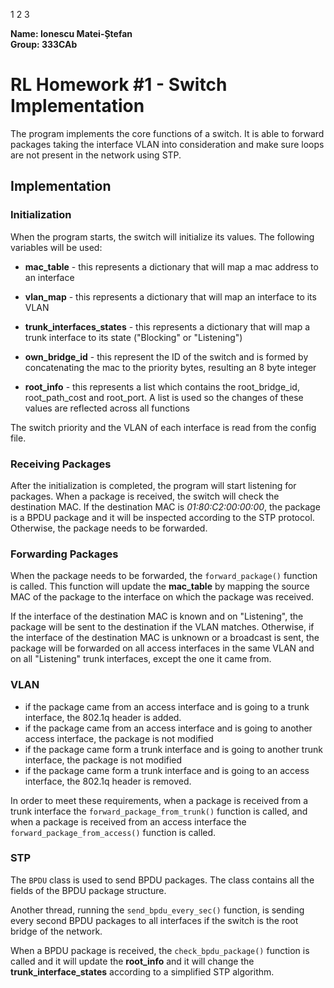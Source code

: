 1 2 3

**Name: Ionescu Matei-Ștefan**  
**Group: 333CAb**

# RL Homework #1 - Switch Implementation
The program implements the core functions of a switch. It is able to forward packages taking the
interface VLAN into consideration and make sure loops are not present in the network using STP.

## Implementation

### Initialization
When the program starts, the switch will initialize its values. The following variables will be
used:

- **mac_table** - this represents a dictionary that will map a mac address to an interface

- **vlan_map** - this represents a dictionary that will map an interface to its VLAN

- **trunk_interfaces_states** -  this represents a dictionary that will map a trunk interface to
                                 its state ("Blocking" or "Listening")

- **own_bridge_id** - this represent the ID of the switch and is formed by concatenating the mac to
                      the priority bytes, resulting an 8 byte integer

- **root_info** - this represents a list which contains the root_bridge_id, root_path_cost and
                  root_port. A list is used so the changes of these values are reflected across all
                  functions

The switch priority and the VLAN of each interface is read from the config file.

### Receiving Packages
After the initialization is completed, the program will start listening for packages. When a
package is received, the switch will check the destination MAC. If the destination MAC is
*01:80:C2:00:00:00*, the package is a BPDU package and it will be inspected according to the STP
protocol. Otherwise, the package needs to be forwarded.

### Forwarding Packages
When the package needs to be forwarded, the `forward_package()` function is called. This function
will update the **mac_table** by mapping the source MAC of the package to the interface on which
the package was received.

If the interface of the destination MAC is known and on "Listening", the package will be sent to
the destination if the VLAN matches. Otherwise, if the interface of the destination MAC is unknown
or a broadcast is sent, the package will be forwarded on all access interfaces in the same VLAN and
on all "Listening" trunk interfaces, except the one it came from.

### VLAN
- if the package came from an access interface and is going to a trunk interface, the 802.1q header
  is added.
- if the package came from an access interface and is going to another access interface, the
  package is not modified
- if the package came form a trunk interface and is going to another trunk interface, the package
  is not modified
- if the package came form a trunk interface and is going to an access interface, the 802.1q header
  is removed.

In order to meet these requirements, when a package is received from a trunk interface the
`forward_package_from_trunk()` function is called, and when a package is received from an access
interface the `forward_package_from_access()` function is called.

### STP
The `BPDU` class is used to send BPDU packages. The class contains all the fields of the BPDU
package structure.

Another thread, running the `send_bpdu_every_sec()` function, is sending every second BPDU packages
to all interfaces if the switch is the root bridge of the network.

When a BPDU package is received, the `check_bpdu_package()` function is called and it will update
the **root_info** and it will change the **trunk_interface_states** according to a simplified STP
algorithm.
